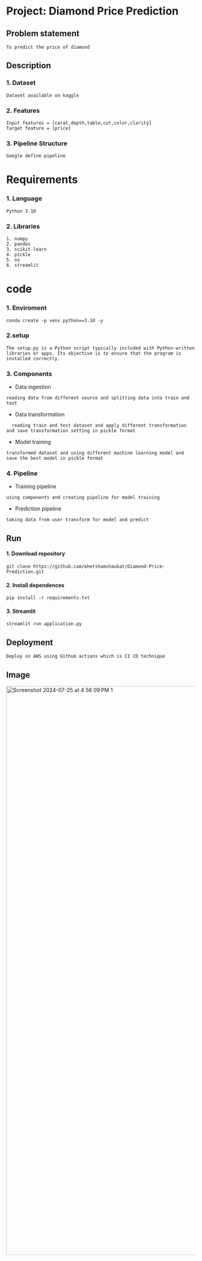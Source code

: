 # Project: Diamond Price Prediction
## Problem statement
```
To predict the price of diamond 
```
## Description
### 1. Dataset
```
Dataset available on kaggle
```

### 2. Features
``` 
Input features = [carat,depth,table,cut,color,clarity]
Target feature = [price]
```
### 3. Pipeline Structure 
```requirements
Google define pipeline 
```
# Requirements
### 1. Language
```
Python 3.10
```
### 2. Libraries
```
1. numpy
2. pandas
3. scikit-learn
4. pickle
5. os 
6. streamlit 
 ```
# code
### 1. Enviroment
```requirements
conda create -p venv python==3.10 -y 
```
### 2.setup
```
The setup.py is a Python script typically included with Python-written libraries or apps. Its objective is to ensure that the program is installed correctly. 
```
### 3. Components
- Data ingestion
```
reading data from different source and splitting data into train and test
```
- Data transformation
```
  reading train and test dataset and apply different transformation and save transformation setting in pickle format
```
- Model training
```requirements
transformed dataset and using different machine learning model and save the best model in pickle format
```
### 4. Pipeline
- Training pipeline
```
using components and creating pipeline for model training
```
- Prediction pipeline
```
taking data from user transform for model and predict 
```

## Run
#### 1. Download repository
```
git clone https://github.com/ehetshamshaukat/Diamond-Price-Prediction.git
```
#### 2. Install dependences
```requirements
pip install -r requirements.txt
```
#### 3. Streamlit
```
streamlit run application.py
```
## Deployment
```
Deploy on AWS using Github actions which is CI CD technique
```
## Image
<img width="1509" alt="Screenshot 2024-07-25 at 4 56 09 PM 1" src="https://github.com/user-attachments/assets/6ae64e87-696e-4c1f-962d-7eea8684b8ab">


